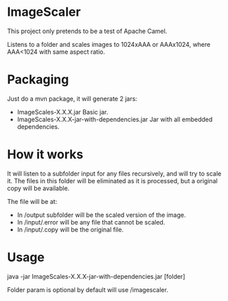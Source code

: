 ImageScaler
===========

This project only pretends to be a test of Apache Camel.

Listens to a folder and scales images to 1024xAAA or AAAx1024, where AAA<1024 with same aspect ratio.

Packaging
=========

Just do a mvn package, it will generate 2 jars:

- ImageScales-X.X.X.jar
	Basic jar.
- ImageScales-X.X.X-jar-with-dependencies.jar
	Jar with all embedded dependencies.

How it works 
============

It will listen to a subfolder input for any files recursively, and will try to scale it. The files in
this folder will be eliminated as it is processed, but a original copy will be available.

The file will be at:

- In /output subfolder will be the scaled version of the image.
- In /input/.error will be any file that cannot be scaled.
- In /input/.copy will be the original file.

Usage
=====

java -jar ImageScales-X.X.X-jar-with-dependencies.jar [folder]

Folder param is optional by default will use /imagescaler.


